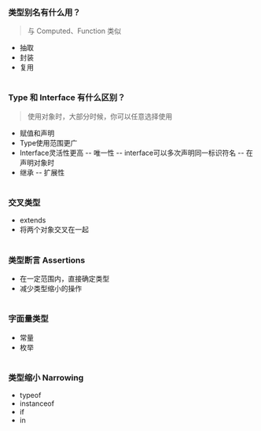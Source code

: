 ### 类型别名有什么用？

>  与 Computed、Function 类似

- 抽取 
- 封装
- 复用

# 

### Type 和 Interface 有什么区别？

>  使用对象时，大部分时候，你可以任意选择使用

- 赋值和声明
- Type使用范围更广
- Interface灵活性更高 -- 唯一性 -- interface可以多次声明同一标识符名  -- 在声明对象时 
- 继承 -- 扩展性

# 

### 交叉类型

- extends
- 将两个对象交叉在一起

# 

### 类型断言 Assertions

- 在一定范围内，直接确定类型
- 减少类型缩小的操作

# 

### 字面量类型

- 常量
- 枚举

# 

### 类型缩小 Narrowing

- typeof
- instanceof
- if
- in 

